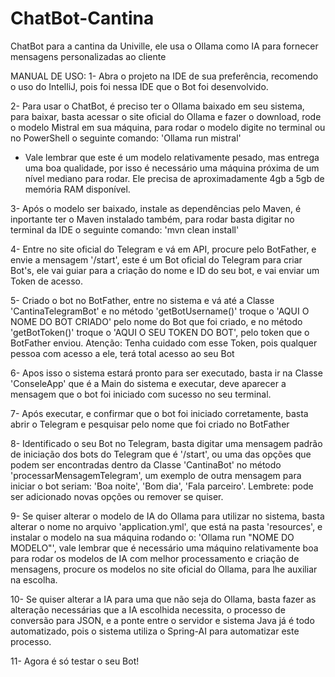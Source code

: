 # ChatBot-Cantina
ChatBot para a cantina da Univille, ele usa o Ollama como IA para fornecer mensagens personalizadas ao cliente

MANUAL DE USO:
1- Abra o projeto na IDE de sua preferência, recomendo o uso do IntelliJ, pois foi nessa IDE que o Bot foi desenvolvido.

2- Para usar o ChatBot, é preciso ter o Ollama baixado em seu sistema, para baixar, basta acessar o site oficial do Ollama e fazer o download, rode o modelo Mistral em sua máquina, para rodar o modelo digite no terminal ou no PowerShell o seguinte comando: 'Ollama run mistral'

- Vale lembrar que este é um modelo relativamente pesado, mas entrega uma boa qualidade, por isso é necessário uma máquina próxima de um nível mediano para rodar. Ele precisa de aproximadamente 4gb a 5gb de memória RAM disponível.

3- Após o modelo ser baixado, instale as dependências pelo Maven, é inportante ter o Maven instalado também, para rodar basta digitar no terminal da IDE o seguinte comando: 'mvn clean install'

4- Entre no site oficial do Telegram e vá em API, procure pelo BotFather, e envie a mensagem '/start', este é um Bot oficial do Telegram para criar Bot's, ele vai guiar para a criação do nome e ID do seu bot, e vai enviar um Token de acesso.

5- Criado o bot no BotFather, entre no sistema e vá até a Classe 'CantinaTelegramBot' e no método 'getBotUsername()' troque o 'AQUI O NOME DO BOT CRIADO' pelo nome do Bot que foi criado, e no método 'getBotToken()' troque o 'AQUI O SEU TOKEN DO BOT', pelo token que o BotFather enviou. Atenção: Tenha cuidado com esse Token, pois qualquer pessoa com acesso a ele, terá total acesso ao seu Bot

6- Apos isso o sistema estará pronto para ser executado, basta ir na Classe 'ConseleApp' que é a Main do sistema e executar, deve aparecer a mensagem que o bot foi iniciado com sucesso no seu terminal.

7- Após executar, e confirmar que o bot foi iniciado corretamente, basta abrir o Telegram e pesquisar pelo nome que foi criado no BotFather

8- Identificado o seu Bot no Telegram, basta digitar uma mensagem padrão de iniciação dos bots do Telegram que é '/start', ou uma das opções que podem ser encontradas dentro da Classe 'CantinaBot' no método 'processarMensagemTelegram', um exemplo de outra mensagem para iniciar o bot seriam: 'Boa noite', 'Bom dia', 'Fala parceiro'. Lembrete: pode ser adicionado novas opções ou remover se quiser.

9- Se quiser alterar o modelo de IA do Ollama para utilizar no sistema, basta alterar o nome no arquivo 'application.yml', que está na pasta 'resources', e instalar o modelo na sua máquina rodando o: 'Ollama run "NOME DO MODELO"', vale lembrar que é necessário uma máquino relativamente boa para rodar os modelos de IA com melhor processamento e criação de mensagens, procure os modelos no site oficial do Ollama, para lhe auxiliar na escolha. 

10- Se quiser alterar a IA para uma que não seja do Ollama, basta fazer as alteração necessárias que a IA escolhida necessita, o processo de conversão para JSON, e a ponte entre o servidor e sistema Java já é todo automatizado, pois o sistema utiliza o Spring-AI para automatizar este processo.

11- Agora é só testar o seu Bot!
